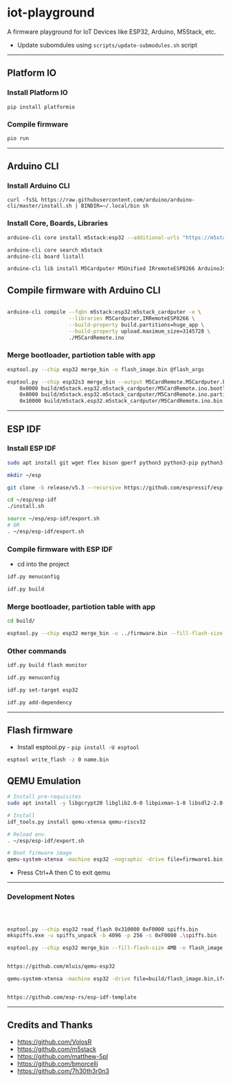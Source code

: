 # iot-playground

A firmware playground for IoT Devices like ESP32, Arduino, M5Stack, etc.


- Update subomdules using `scripts/update-submodules.sh` script



---

## Platform IO

### Install Platform IO

```shell
pip install platformio
```

### Compile firmware

```bash
pio run
```

---


## Arduino CLI

### Install Arduino CLI

```shell
curl -fsSL https://raw.githubusercontent.com/arduino/arduino-cli/master/install.sh | BINDIR=~/.local/bin sh
```

### Install Core, Boards, Libraries

```bash
arduino-cli core install m5stack:esp32 --additional-urls "https://m5stack.oss-cn-shenzhen.aliyuncs.com/resource/arduino/package_m5stack_index.json"

arduino-cli core search m5stack
arduino-cli board listall

arduino-cli lib install M5Cardputer M5Unified IRremoteESP8266 ArduinoJson TinyGpsPlus "Adafruit NeoPixel" --log-level warn --verbose
```

## Compile firmware with Arduino CLI

```bash

arduino-cli compile --fqbn m5stack:esp32:m5stack_cardputer -e \
                    --libraries M5Cardputer,IRRemoteESP8266 \
                    --build-property build.partitions=huge_app \
                    --build-property upload.maximum_size=3145728 \
                    ./M5CardRemote.ino

```

### Merge bootloader, partiotion table with app

```bash
esptool.py --chip esp32 merge_bin -o flash_image.bin @flash_args

esptool.py --chip esp32s3 merge_bin --output M5CardRemote.M5Cardputer.bin \
    0x0000 build/m5stack.esp32.m5stack_cardputer/M5CardRemote.ino.bootloader.bin \
    0x8000 build/m5stack.esp32.m5stack_cardputer/M5CardRemote.ino.partitions.bin \
    0x10000 build/m5stack.esp32.m5stack_cardputer/M5CardRemote.ino.bin
```

---

## ESP IDF

### Install ESP IDF

```bash
sudo apt install git wget flex bison gperf python3 python3-pip python3-venv cmake ninja-build ccache libffi-dev libssl-dev dfu-util libusb-1.0-0

mkdir ~/esp

git clone -b release/v5.3 --recursive https://github.com/espressif/esp-idf.git --depth 1 ~/esp/esp-idf

cd ~/esp/esp-idf
./install.sh

source ~/esp/esp-idf/export.sh
# OR
. ~/esp/esp-idf/export.sh
```


### Compile firmware with ESP IDF
- cd into the project
```bash
idf.py menuconfig

idf.py build
```


### Merge bootloader, partiotion table with app

```bash
cd build/

esptool.py --chip esp32 merge_bin -o ../firmware.bin --fill-flash-size 4MB @flash_args
```

### Other commands

```bash
idf.py build flash monitor

idf.py menuconfig

idf.py set-target esp32

idf.py add-dependency
```

---

## Flash firmware

- Install esptool.py - `pip install -U esptool`

```bash
esptool write_flash -z 0 name.bin
```

## QEMU Emulation

```bash
# Install pre-requisites
sudo apt install -y libgcrypt20 libglib2.0-0 libpixman-1-0 libsdl2-2.0-0 libslirp0

# Install
idf_tools.py install qemu-xtensa qemu-riscv32

# Reload env.
. ~/esp/esp-idf/export.sh

# Boot firmware image
qemu-system-xtensa -machine esp32 -nographic -drive file=firmware1.bin,if=mtd,format=raw
```
- Press Ctrl+A then C to exit qemu


---

### Development Notes

```bash



esptool.py --chip esp32 read_flash 0x310000 0xF0000 spiffs.bin
mkspiffs.exe -u spiffs_unpack -b 4096 -p 256 -s 0xF0000 .\spiffs.bin

esptool.py --chip esp32 merge_bin --fill-flash-size 4MB -o flash_image.bin @flash_args)


https://github.com/mluis/qemu-esp32

qemu-system-xtensa -machine esp32 -drive file=build/flash_image.bin,if=mtd,format=raw -serial tcp::5555,server,nowait -display none -daemonize


https://github.com/esp-rs/esp-idf-template

```

---

## Credits and Thanks

- https://github.com/VolosR
- https://github.com/m5stack
- https://github.com/matthew-5pl
- https://github.com/bmorcelli
- https://github.com/7h30th3r0n3